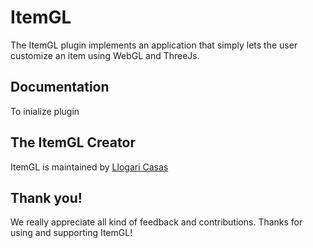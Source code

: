 # ItemGL

<p>The ItemGL plugin implements an application that simply lets the user customize an item using WebGL and ThreeJs.</p>

<h2>Documentation</h2>
To inialize plugin 

<h2>The ItemGL Creator</h2>
<p>ItemGL is maintained by <a href="https://github.com/llogaricasas" target="_blank">Llogari Casas</a></p>

<h2>Thank you!</h2>
<p>We really appreciate all kind of feedback and contributions. Thanks for using and supporting ItemGL!</p>
